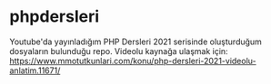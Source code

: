 # phpdersleri
Youtube'da yayınladığım PHP Dersleri 2021 serisinde oluşturduğum dosyaların bulunduğu repo. Videolu kaynağa ulaşmak için: https://www.mmotutkunlari.com/konu/php-dersleri-2021-videolu-anlatim.11671/
